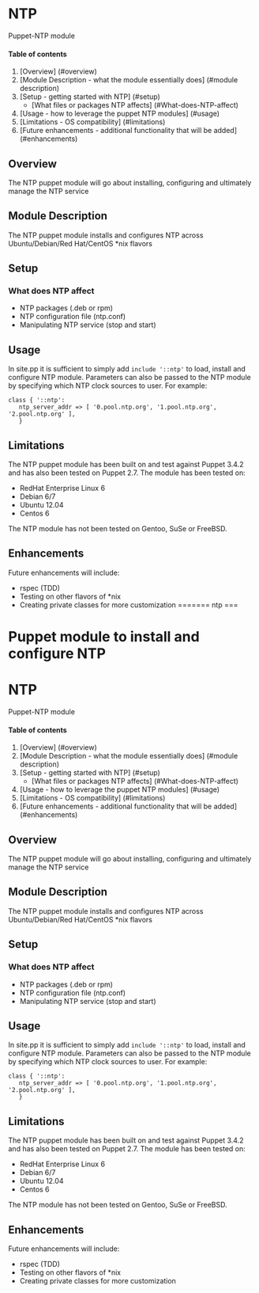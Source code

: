 NTP
===

Puppet-NTP module

#### Table of contents

1. [Overview] (#overview)
2. [Module Description - what the module essentially does] (#module description)
3. [Setup - getting started with NTP] (#setup)
    * [What files or packages NTP affects] (#What-does-NTP-affect)
4. [Usage - how to leverage the puppet NTP modules] (#usage)
5. [Limitations - OS compatibility] (#limitations)
6. [Future enhancements - additional functionality that will be added] (#enhancements)


## Overview

The NTP puppet module will go about installing, configuring and ultimately manage the NTP service

## Module Description

The NTP puppet module installs and configures NTP across Ubuntu/Debian/Red Hat/CentOS *nix flavors

## Setup

### What does NTP affect

* NTP packages (.deb or rpm)
* NTP configuration file (ntp.conf)
* Manipulating NTP service (stop and start)

## Usage
In site.pp it is sufficient to simply add `include '::ntp'` to load, install and configure NTP module. Parameters can also be passed to the NTP module by specifying which NTP clock sources to user. For example:
```puppet
class { '::ntp':
   ntp_server_addr => [ '0.pool.ntp.org', '1.pool.ntp.org', '2.pool.ntp.org' ],
   }
   ```
   
## Limitations

The NTP puppet module has been built on and test against Puppet 3.4.2 and has also been tested on Puppet 2.7.
The module has been tested on:

* RedHat Enterprise Linux 6
* Debian 6/7
* Ubuntu 12.04
* Centos 6

The NTP module has not been tested on Gentoo, SuSe or FreeBSD.

## Enhancements

Future enhancements will include:

* rspec (TDD)
* Testing on other flavors of *nix
* Creating private classes for more customization
=======
ntp
===

Puppet module to install and configure NTP
=======
NTP
======

Puppet-NTP module

#### Table of contents

1. [Overview] (#overview)
2. [Module Description - what the module essentially does] (#module description)
3. [Setup - getting started with NTP] (#setup)
    * [What files or packages NTP affects] (#What-does-NTP-affect)
4. [Usage - how to leverage the puppet NTP modules] (#usage)
5. [Limitations - OS compatibility] (#limitations)
6. [Future enhancements - additional functionality that will be added] (#enhancements)


## Overview

The NTP puppet module will go about installing, configuring and ultimately manage the NTP service

## Module Description

The NTP puppet module installs and configures NTP across Ubuntu/Debian/Red Hat/CentOS *nix flavors

## Setup

### What does NTP affect

* NTP packages (.deb or rpm)
* NTP configuration file (ntp.conf)
* Manipulating NTP service (stop and start)

## Usage
In site.pp it is sufficient to simply add `include '::ntp'` to load, install and configure NTP module. Parameters can also be passed to the NTP module by specifying which NTP clock sources to user. For example:
```puppet
class { '::ntp':
   ntp_server_addr => [ '0.pool.ntp.org', '1.pool.ntp.org', '2.pool.ntp.org' ],
   }
   ```
   
## Limitations

The NTP puppet module has been built on and test against Puppet 3.4.2 and has also been tested on Puppet 2.7.
The module has been tested on:

* RedHat Enterprise Linux 6
* Debian 6/7
* Ubuntu 12.04
* Centos 6

The NTP module has not been tested on Gentoo, SuSe or FreeBSD.

## Enhancements

Future enhancements will include:

* rspec (TDD)
* Testing on other flavors of *nix
* Creating private classes for more customization
